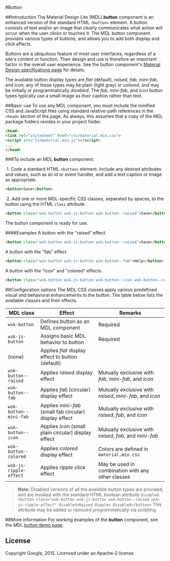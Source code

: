 #Button

##Introduction
The Material Design Lite (MDL) **button** component is an enhanced version of the standard HTML `<button>` element. A button consists of text and/or an image that clearly communicates what action will occur when the user clicks or touches it. The MDL button component provides various types of buttons, and allows you to add both display and click effects.

Buttons are a ubiquitous feature of most user interfaces, regardless of a site's content or function. Their design and use is therefore an important factor in the overall user experience. See the button component's [Material Design specifications page](http://www.google.com/design/spec/components/buttons.html) for details. 

The available button display types are *flat* (default), *raised*, *fab*, *mini-fab*, and *icon*; any of these types may be plain (light gray) or *colored*, and may be initially or programmatically *disabled*. The *fab*, *mini-fab*, and *icon* button types typically use a small image as their caption rather than text.

##Basic use
To use any MDL component, you must include the minified CSS and JavaScript files using standard relative-path references in the `<head>` section of the page. As always, this assumes that a copy of the MDL package folders resides in your project folder.

```html
<head>
<link rel="stylesheet" href="css/material.min.css">
<script src="js/material.min.js"></script>
...
</head>
```

###To include an MDL **button** component:

&nbsp;1. Code a standard HTML `<button>` element. Include any desired attributes and values, such as an id or event handler, and add a text caption or image as appropriate.
```html
<button>Save</button>
```
&nbsp;2. Add one or more MDL-specific CSS classes, separated by spaces, to the button using the HTML `class` attribute.
```html
<button class="wsk-button wsk-js-button wsk-button--raised">Save</button>
```

The button component is ready for use.

####Examples
A button with the "raised" effect.
```html
<button class="wsk-button wsk-js-button wsk-button--raised">Save</button>
```

A button with the "fab" effect.
```html
<button class="wsk-button wsk-js-button wsk-button--fab">Help</button>
```

A button with the "icon" and "colored" effects.
```html
<button class="wsk-button wsk-js-button wsk-button--icon wsk-button--colored">?</button>
```


##Configuration options
The MDL CSS classes apply various predefined visual and behavioral enhancements to the button. The table below lists the available classes and their effects.

| MDL class | Effect | Remarks |
|-----------|--------|---------|
| `wsk-button` | Defines button as an MDL component | Required |
| `wsk-js-button` | Assigns basic MDL behavior to button | Required |
| (none) | Applies *flat* display effect to button (default) |  |
| `wsk-button--raised` | Applies *raised* display effect | Mutually exclusive with *fab*, *mini-fab*, and *icon* |
| `wsk-button--fab` | Applies *fab* (circular) display effect | Mutually exclusive with *raised*, *mini-fab*, and *icon* |
| `wsk-button--mini-fab` | Applies *mini-fab* (small fab circular) display effect | Mutually exclusive with *raised*, *fab*, and *icon* |
| `wsk-button--icon` | Applies *icon* (small plain circular) display effect | Mutually exclusive with *raised*, *fab*, and *mini-fab*  |
| `wsk-button--colored` | Applies *colored* display effect | Colors are defined in `material.min.css` |
| `wsk-js-ripple-effect` | Applies *ripple* click effect | May be used in combination with any other classes |

>**Note:** Disabled versions of all the available button types are provided, and are invoked with the standard HTML boolean attribute `disabled`. `<button class="wsk-button wsk-js-button wsk-button--raised wsk-js-ripple-effect" disabled>Raised Ripples Disabled</button>`
>This attribute may be added or removed programmatically via scripting.

##More information
For working examples of the **button** component, see the MDL [button demo page](www.github.com/google/material-design-lite/src/button/demo.html).

## License

Copyright Google, 2015. Licensed under an Apache-2 license.

